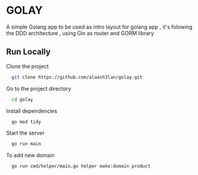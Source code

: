 
# GOLAY

A simple Golang app to be used as intro layout for golang app , it's folowing the DDD architecture , using Gin as router and GORM library



## Run Locally

Clone the project

```bash
  git clone https://github.com/alaash3lan/golay.git
```

Go to the project directory

```bash
  cd golay
```

Install dependencies

```bash
  go mod tidy
```

Start the server

```bash
  go run main
```

To add new domain

```bash
  go run cmd/helper/main.go helper make:domain product 
```
